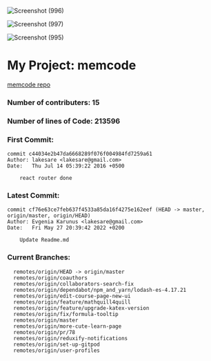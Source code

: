 ![Screenshot (996)](https://user-images.githubusercontent.com/44063772/173288094-6e031fff-647f-49ca-954c-e6acfdd3e616.png)

![Screenshot (997)](https://user-images.githubusercontent.com/44063772/173288119-9483834d-166e-46ff-af80-1f273a66a705.png)

![Screenshot (995)](https://user-images.githubusercontent.com/44063772/173288054-41ec8ef1-f337-426c-87a9-3ba145ab8abc.png)

# My Project: memcode
[memcode repo](https://github.com/lakesare/memcode)
### Number of contributers: 15
### Number of lines of Code: 213596 
### First Commit: 
```
commit c44034e2b47da6668289f076f004984fd7259a61
Author: lakesare <lakesare@gmail.com>
Date:   Thu Jul 14 05:39:22 2016 +0500

    react router done
```
### Latest Commit:
```
commit cf76e63ce7feb637f4533a85da16f4275e162eef (HEAD -> master, origin/master, origin/HEAD)
Author: Evgenia Karunus <lakesare@gmail.com>
Date:   Fri May 27 20:39:42 2022 +0200

    Update Readme.md
```
### Current Branches:
```
  remotes/origin/HEAD -> origin/master
  remotes/origin/coauthors
  remotes/origin/collaborators-search-fix
  remotes/origin/dependabot/npm_and_yarn/lodash-es-4.17.21
  remotes/origin/edit-course-page-new-ui
  remotes/origin/feature/mathquill4quill
  remotes/origin/feature/upgrade-katex-version
  remotes/origin/fix/formula-tooltip
  remotes/origin/master
  remotes/origin/more-cute-learn-page
  remotes/origin/pr/78
  remotes/origin/reduxify-notifications
  remotes/origin/set-up-gitpod
  remotes/origin/user-profiles
```


